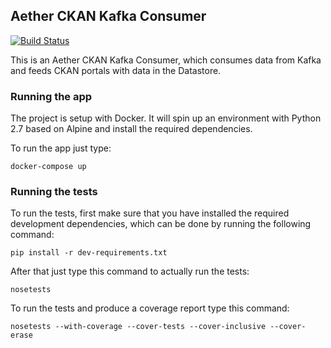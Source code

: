 ## Aether CKAN Kafka Consumer

[![Build Status](https://travis-ci.com/ViderumGlobal/aether-ckan-consumer.svg?token=fEtgVpYzTRuyVvasgs5K&branch=master)](https://travis-ci.com/ViderumGlobal/aether-ckan-consumer)

This is an Aether CKAN Kafka Consumer, which consumes datа from Kafka and feeds
CKAN portals with data in the Datastore.

### Running the app

The project is setup with Docker. It will spin up an environment with
Python 2.7 based on Alpine and install the required dependencies.

To run the app just type:

```
docker-compose up
```

### Running the tests

To run the tests, first make sure that you have installed the required
development dependencies, which can be done by running the following command:

```
pip install -r dev-requirements.txt
```

After that just type this command to actually run the tests:

```
nosetests
```

To run the tests and produce a coverage report type this command:

```
nosetests --with-coverage --cover-tests --cover-inclusive --cover-erase
```
